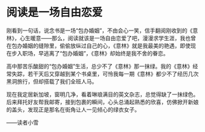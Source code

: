 # 阅读是一场自由恋爱

刚看到一句话，说念书是一场“包办婚姻”，不由会心一笑，信手翻阅刚收到的《意林》，心生暖意——那么，阅读就该是一场自由恋爱了吧，漫漫求学生涯，我也曾在包办婚姻的缝隙里，偷偷放纵过自己的心，《意林》就是我最美的艳遇，即使现在步入职场，早逃离了“包办婚姻”，《意林》却始终是我不舍的眷恋。

高中那苦乐酸甜的“包办婚姻”生活，总少不了《意林》那一抹绿。我的《意林》经常失踪，若干天后又穿越到某个书桌里，可怜我每一期《意林》都少不了经历几次黑洞旅行，但却搭载了我们全班人马。

现在我定居新加坡，窗明几净，看着琳琅满目的英文杂志，总觉得缺了一抹绿色。后来拜托好友帮我邮寄，接到包裹的瞬间，心头总涌起熟悉的欣喜，仿佛掀开新娘的盖头，发现正是那名在街角让人一见倾心的绿衣女子。

——读者小雪
